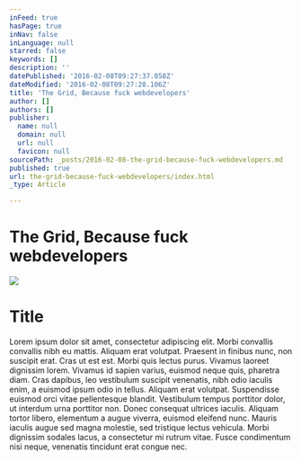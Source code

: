 ```yaml
---
inFeed: true
hasPage: true
inNav: false
inLanguage: null
starred: false
keywords: []
description: ''
datePublished: '2016-02-08T09:27:37.858Z'
dateModified: '2016-02-08T09:27:28.106Z'
title: 'The Grid, Because fuck webdevelopers'
author: []
authors: []
publisher:
  name: null
  domain: null
  url: null
  favicon: null
sourcePath: _posts/2016-02-08-the-grid-because-fuck-webdevelopers.md
published: true
url: the-grid-because-fuck-webdevelopers/index.html
_type: Article

---
```

# The Grid, Because fuck webdevelopers
![](https://the-grid-user-content.s3-us-west-2.amazonaws.com/b46247d9-4887-49af-8467-2da947a00a9c.jpg)

# Title

Lorem ipsum dolor sit amet, consectetur adipiscing elit. Morbi convallis convallis nibh eu mattis. Aliquam erat volutpat. Praesent in finibus nunc, non suscipit erat. Cras ut est est. Morbi quis lectus purus. Vivamus laoreet dignissim lorem. Vivamus id sapien varius, euismod neque quis, pharetra diam. Cras dapibus, leo vestibulum suscipit venenatis, nibh odio iaculis enim, a euismod ipsum odio in tellus. Aliquam erat volutpat. Suspendisse euismod orci vitae pellentesque blandit. Vestibulum tempus porttitor dolor, ut interdum urna porttitor non. Donec consequat ultrices iaculis. Aliquam tortor libero, elementum a augue viverra, euismod eleifend nunc. Mauris iaculis augue sed magna molestie, sed tristique lectus vehicula. Morbi dignissim sodales lacus, a consectetur mi rutrum vitae. Fusce condimentum nisi neque, venenatis tincidunt erat congue nec.
